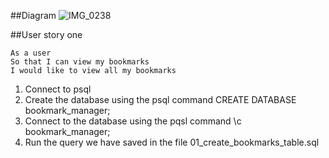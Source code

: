 ##Diagram
![IMG_0238](https://user-images.githubusercontent.com/24737738/149948829-7e3e4ea8-ce1c-4a9e-b1f5-9deced96319f.JPG)

##User story one
```
As a user
So that I can view my bookmarks
I would like to view all my bookmarks
```
1. Connect to psql
2. Create the database using the psql command CREATE DATABASE bookmark_manager;
3. Connect to the database using the pqsl command \c bookmark_manager;
4. Run the query we have saved in the file 01_create_bookmarks_table.sql
